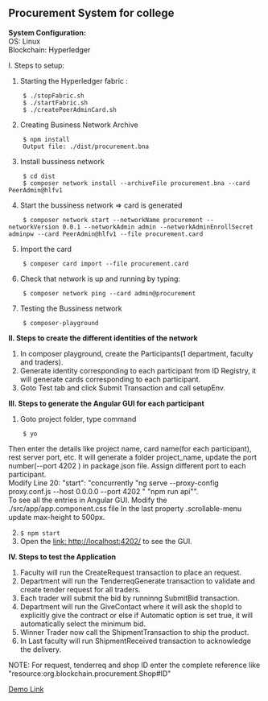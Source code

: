 ## Procurement System for college

**System Configuration:**  
OS: Linux  
Blockchain: Hyperledger   
  
I. Steps to setup:  
1. Starting the Hyperledger fabric :  
```
	$ ./stopFabric.sh  
	$ ./startFabric.sh 
	$ ./createPeerAdminCard.sh   
  ```  
    
2. Creating Business Network Archive  
``` 
	$ npm install  
	Output file: ./dist/procurement.bna  
```    
3. Install bussiness network  
```
	$ cd dist
	$ composer network install --archiveFile procurement.bna --card PeerAdmin@hlfv1
```
4. Start the bussiness network => card is generated  
```
	$ composer network start --networkName procurement --networkVersion 0.0.1 --networkAdmin admin --networkAdminEnrollSecret adminpw --card PeerAdmin@hlfv1 --file procurement.card  
```  
5. Import the card  
```
	$ composer card import --file procurement.card
```  
6. Check that network is up and running by typing:  
```
	$ composer network ping --card admin@procurement
```  
7. Testing the Bussiness network  
```
	$ composer-playground  
```

**II. Steps to create the different identities of the network**  

1. In composer playground, create the Participants(1 department, faculty and traders).  
2. Generate identity corresponding to each participant from ID Registry, it will generate cards corresponding to each participant.  
3. Goto Test tab and click Submit Transaction and call setupEnv.  

**III. Steps to generate the Angular GUI for each participant**  
1. Goto project folder, type command  
```	
	$ yo
```  
Then enter the details like project name, card name(for each participant), rest server port, etc.
It will generate a folder project_name, update the port number(--port 4202 ) in package.json file. Assign different port to each participant.  
Modify Line 20: "start": "concurrently \"ng serve --proxy-config proxy.conf.js --host 0.0.0.0 --port 4202 \" \"npm run api\"".
<br>To see all the entries in Angular GUI. Modify the ./src/app/app.component.css file
In the last property .scrollable-menu update max-height to 500px.  
	
2. ``` $ npm start ```  
3. Open the [link: http://localhost:4202/](http://localhost:4202/) to see the GUI.

**IV. Steps to test the Application**  
1. Faculty will run the CreateRequest transaction to place an request.  
2. Department will run the TenderreqGenerate transaction to validate and create tender request for all traders.
3. Each trader will submit the bid by runninng SubmitBid transaction.
4. Department will run the GiveContact where it will ask the shopId to explicitly give the contract or else if Automatic option is set true, it will automatically select the minimum bid.  
5. Winner Trader now call the ShipmentTransaction to ship the product.   
6. In Last faculty will run ShipmentReceived transaction to acknowledge the delivery.   
  
NOTE: For request, tenderreq and shop ID enter the complete reference like "resource:org.blockchain.procurement.Shop#ID"

[Demo Link](https://www.youtube.com/watch?v=p3itCawHO64)

